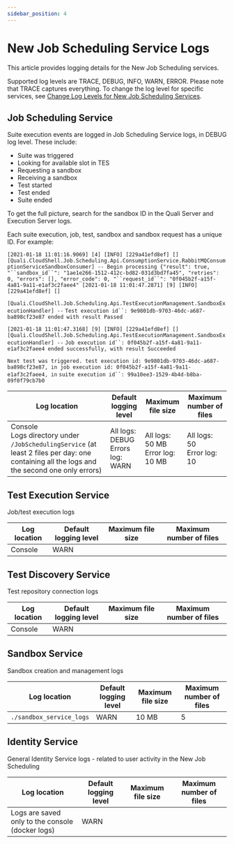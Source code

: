 ```yaml
---
sidebar_position: 4
---
```


# New Job Scheduling Service Logs

This article provides logging details for the New Job Scheduling services.

Supported log levels are TRACE, DEBUG, INFO, WARN, ERROR. Please note that TRACE captures everything. To change the log level for specific services, see [Change Log Levels for New Job Scheduling Services](../install-configure/cloudshell-suite/new-jss-install-config/admin-actions/change-log-level.md).

## Job Scheduling Service

Suite execution events are logged in Job Scheduling Service logs, in DEBUG log level. These include:

- Suite was triggered
- Looking for available slot in TES
- Requesting a sandbox
- Receiving a sandbox
- Test started
- Test ended
- Suite ended

To get the full picture, search for the sandbox ID in the Quali Server and Execution Server logs.

Each suite execution, job, test, sandbox and sandbox request has a unique ID. For example:

`[2021-01-18 11:01:16.9069] [4] [INFO] [229a41efd8ef] [] [Quali.CloudShell.Job.Scheduling.Api.ConsumptionService.RabbitMQConsumptionServiceSandboxConsumer] -- Begin processing {"result": true, "``sandbox_id``": "1ae1e266-1512-412c-bd82-031d3bd7fa45", "retries": 0, "errors": [], "error_code": 0, "``request_id``": "0f045b2f-a15f-4a81-9a11-e1af3c2faee4" [2021-01-18 11:01:47.2871] [9] [INFO] [229a41efd8ef] []`

`[Quali.CloudShell.Job.Scheduling.Api.TestExecutionManagement.SandboxExecutionHandler] --` `Test execution id``: 9e9801db-9703-46dc-a687-ba898cf23e87 ended with result Passed`

`[2021-01-18 11:01:47.3168] [9] [INFO] [229a41efd8ef] [] [Quali.CloudShell.Job.Scheduling.Api.TestExecutionManagement.SandboxExecutionHandler] --` `Job execution id``: 0f045b2f-a15f-4a81-9a11-e1af3c2faee4 ended successfully, with result Succeeded`

`Next test was triggered. test execution id: 9e9801db-9703-46dc-a687-ba898cf23e87, in job execution id: 0f045b2f-a15f-4a81-9a11-e1af3c2faee4, in` `suite execution id``: 99a10ee3-1529-4b4d-b8ba-09f0f79cb7b0`

| Log location | Default logging level | Maximum file size | Maximum number of files |
| --- | --- | --- | --- |
| Console<br/>Logs directory under `/JobSchedulingService` (at least 2 files per day: one containing all the logs and the second one only errors) | All logs: DEBUG<br/>Errors log: WARN | All logs: 50 MB<br/>Error log: 10 MB | All logs: 50<br/>Error log: 10 |


## Test Execution Service

Job/test execution logs

| Log location | Default logging level | Maximum file size | Maximum number of files |
| --- | --- | --- | --- |
| Console | WARN |  |  |

## Test Discovery Service

Test repository connection logs

| Log location | Default logging level | Maximum file size | Maximum number of files |
| --- | --- | --- | --- |
| Console | WARN |  |  |

## Sandbox Service

Sandbox creation and management logs

| Log location | Default logging level | Maximum file size | Maximum number of files |
| --- | --- | --- | --- |
| `./sandbox_service_logs`  | WARN | 10 MB | 5 |

## Identity Service

General Identity Service logs - related to user activity in the New Job Scheduling

| Log location | Default logging level | Maximum file size | Maximum number of files |
| --- | --- | --- | --- |
| Logs are saved only to the console (docker logs)  | WARN |  |  |